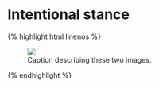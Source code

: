 # Intentional stance

{% highlight html linenos %}

<figure>
	<img src="/pics/intentional-stance">
	<figcaption>Caption describing these two images.</figcaption>
</figure>

{% endhighlight %}
